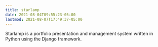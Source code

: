 ```yaml
---
title: starlamp
date: 2021-08-04T09:55:23-05:00
lastmod: 2021-08-07T17:49:37-05:00
---
```


Starlamp is a portfolio presentation and management system written in Python using the Django framework.





